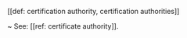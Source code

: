 [[def: certification authority, certification authorities]]

~ See: [[ref: certificate authority]].
